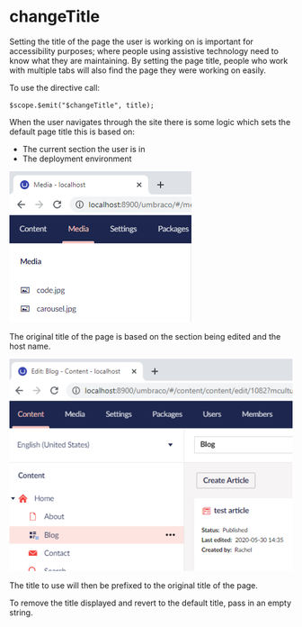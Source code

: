# changeTitle

Setting the title of the page the user is working on is important for accessibility purposes; where people using assistive technology need to know what they are maintaining. 
By setting the page title, people who work with multiple tabs will also find the page they were working on easily.

To use the directive call:

```
$scope.$emit("$changeTitle", title);
```

When the user navigates through the site there is some logic which sets the default page title this is based on:
* The current section the user is in
* The deployment environment 

![Example of the default title](images/defaultview.png)

The original title of the page is based on the section being edited and the host name.

![Example of the page title showing edit blo](images/editblog.png)

The title to use will then be prefixed to the original title of the page.

To remove the title displayed and revert to the default title, pass in an empty string.
